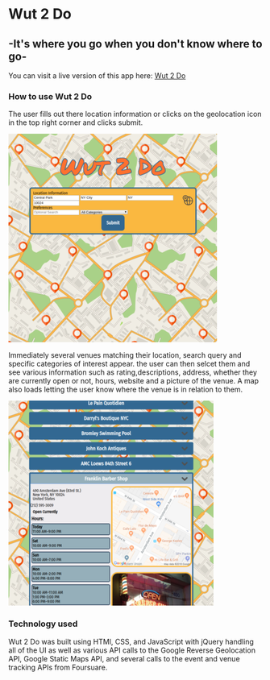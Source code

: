 # Wut 2 Do
## -It's where you go when you don't know where to go-

You can visit a live version of this app here: [Wut 2 Do](https://escottalexander.github.io/wut2do/)

### How to use Wut 2 Do

The user fills out there location information or clicks on the geolocation icon in the top right corner and clicks submit.

![Wut 2 Do location gathering](images/form.png)

Immediately several venues matching their location, search query and specific categories of interest appear. the user can then selcet them and see various information such as rating,descriptions, address, whether they are currently open or not, hours, website and a picture of the venue. A map also loads letting the user know where the venue is in relation to them.

![Wut 2 Do venue information displayed](images/venues.png)

### Technology used

Wut 2 Do was built using HTMl, CSS, and JavaScript with jQuery handling all of the UI as well as various API calls to the Google Reverse Geolocation API, Google Static Maps API, and several calls to the event and venue tracking APIs from Foursuare.